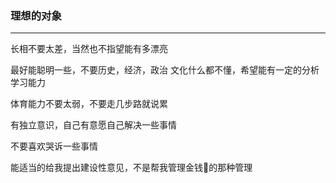### 理想的对象

---


长相不要太差，当然也不指望能有多漂亮

最好能聪明一些，不要历史，经济，政治 文化什么都不懂，希望能有一定的分析学习能力

体育能力不要太弱，不要走几步路就说累

有独立意识，自己有意愿自己解决一些事情

不要喜欢哭诉一些事情

能适当的给我提出建设性意见，不是帮我管理金钱🤪的那种管理


















